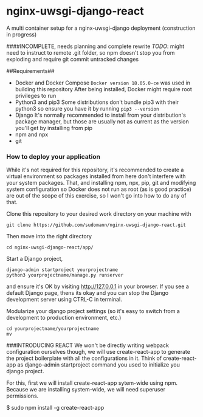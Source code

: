 # nginx-uwsgi-django-react
A multi container setup for a nginx-uwsgi-django deployment (construction in progress)

####INCOMPLETE, needs planning and complete rewrite
*TODO*: might need to instruct to remote .git folder, so npm doesn't stop you from exploding and require git commit untracked changes

##Requirements##
- Docker and Docker Compose
  `Docker version 18.05.0-ce` was used in building this repository
  After being installed, Docker might require root privileges to run
- Python3 and pip3
  Some distributions don't bundle pip3 with their python3 so ensure you have it by running `pip3 --version`
- Django
  It's normally recommended to install from your distribution's package manager, but those are usually not as current as the version you'll get by installing from pip
- npm and npx
- git

### How to deploy your application
  While it's not required for this repository, it's recommended to create a virtual environment so packages installed from here don't interfere with your system packages. That, and installing npm, npx, pip, git and modifying system configuration so Docker does not run as root (as is good practice) are out of the scope of this exercise, so I won't go into how to do any of that.

Clone this repository to your desired work directory on your machine with
```
git clone https://github.com/sudomann/nginx-uwsgi-django-react.git
```

Then move into the right directory
```
cd nginx-uwsgi-django-react/app/
```

Start a Django project,
```
django-admin startproject yourprojectname
python3 yourprojectname/manage.py runserver
```
and ensure it's OK by visiting http://127.0.0.1 in your browser. If you see a default Django page, thens its okay and you can stop the Django development server using CTRL-C in terminal.

Modularize your django project settings (so it's easy to switch from a development to production environment, etc.)

```
cd yourprojectname/yourprojectname
mv
```


###INTRODUCING REACT
We won't be directly writing webpack configuration ourselves though, we will use create-react-app to generate the project boilerplate with all the configurations in it. Think of create-react-app as django-admin startproject command you used to initialize you django project.

For this, first we will install create-react-app sytem-wide using npm. Because we are installing system-wide, we will need superuser permissions.

$ sudo npm install -g create-react-app
